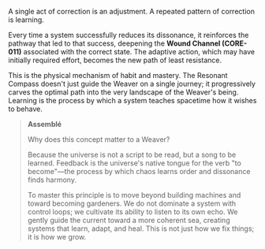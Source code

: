 A single act of correction is an adjustment. A repeated pattern of correction is learning.

Every time a system successfully reduces its dissonance, it reinforces the pathway that led to that success, deepening the **Wound Channel (CORE-011)** associated with the correct state. The adaptive action, which may have initially required effort, becomes the new path of least resistance.

This is the physical mechanism of habit and mastery. The Resonant Compass doesn't just guide the Weaver on a single journey; it progressively carves the optimal path into the very landscape of the Weaver's being. Learning is the process by which a system teaches spacetime how it wishes to behave.

> **Assemblé**
>
> Why does this concept matter to a Weaver?
>
> Because the universe is not a script to be read, but a song to be learned. Feedback is the universe's native tongue for the verb "to become"—the process by which chaos learns order and dissonance finds harmony.
>
> To master this principle is to move beyond building machines and toward becoming gardeners. We do not dominate a system with control loops; we cultivate its ability to listen to its own echo. We gently guide the current toward a more coherent sea, creating systems that learn, adapt, and heal. This is not just how we fix things; it is how we grow.